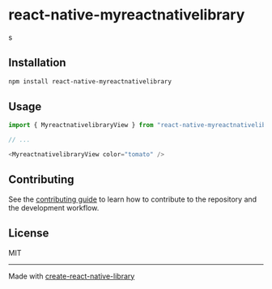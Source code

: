 # react-native-myreactnativelibrary

s

## Installation

```sh
npm install react-native-myreactnativelibrary
```

## Usage


```js
import { MyreactnativelibraryView } from "react-native-myreactnativelibrary";

// ...

<MyreactnativelibraryView color="tomato" />
```


## Contributing

See the [contributing guide](CONTRIBUTING.md) to learn how to contribute to the repository and the development workflow.

## License

MIT

---

Made with [create-react-native-library](https://github.com/callstack/react-native-builder-bob)
